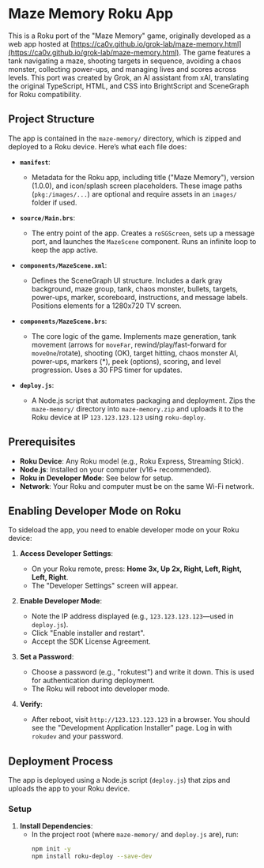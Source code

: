# Maze Memory Roku App

This is a Roku port of the "Maze Memory" game, originally developed as a web app hosted at [https://ca0v.github.io/grok-lab/maze-memory.html](https://ca0v.github.io/grok-lab/maze-memory.html). The game features a tank navigating a maze, shooting targets in sequence, avoiding a chaos monster, collecting power-ups, and managing lives and scores across levels. This port was created by Grok, an AI assistant from xAI, translating the original TypeScript, HTML, and CSS into BrightScript and SceneGraph for Roku compatibility.

## Project Structure

The app is contained in the `maze-memory/` directory, which is zipped and deployed to a Roku device. Here’s what each file does:

- **`manifest`**:
  - Metadata for the Roku app, including title ("Maze Memory"), version (1.0.0), and icon/splash screen placeholders. These image paths (`pkg:/images/...`) are optional and require assets in an `images/` folder if used.

- **`source/Main.brs`**:
  - The entry point of the app. Creates a `roSGScreen`, sets up a message port, and launches the `MazeScene` component. Runs an infinite loop to keep the app active.

- **`components/MazeScene.xml`**:
  - Defines the SceneGraph UI structure. Includes a dark gray background, maze group, tank, chaos monster, bullets, targets, power-ups, marker, scoreboard, instructions, and message labels. Positions elements for a 1280x720 TV screen.

- **`components/MazeScene.brs`**:
  - The core logic of the game. Implements maze generation, tank movement (arrows for `moveFar`, rewind/play/fast-forward for `moveOne`/rotate), shooting (OK), target hitting, chaos monster AI, power-ups, markers (*), peek (options), scoring, and level progression. Uses a 30 FPS timer for updates.

- **`deploy.js`**:
  - A Node.js script that automates packaging and deployment. Zips the `maze-memory/` directory into `maze-memory.zip` and uploads it to the Roku device at IP `123.123.123.123` using `roku-deploy`.

## Prerequisites

- **Roku Device**: Any Roku model (e.g., Roku Express, Streaming Stick).
- **Node.js**: Installed on your computer (v16+ recommended).
- **Roku in Developer Mode**: See below for setup.
- **Network**: Your Roku and computer must be on the same Wi-Fi network.

## Enabling Developer Mode on Roku

To sideload the app, you need to enable developer mode on your Roku device:

1. **Access Developer Settings**:
   - On your Roku remote, press: **Home 3x, Up 2x, Right, Left, Right, Left, Right**.
   - The "Developer Settings" screen will appear.

2. **Enable Developer Mode**:
   - Note the IP address displayed (e.g., `123.123.123.123`—used in `deploy.js`).
   - Click "Enable installer and restart".
   - Accept the SDK License Agreement.

3. **Set a Password**:
   - Choose a password (e.g., "rokutest") and write it down. This is used for authentication during deployment.
   - The Roku will reboot into developer mode.

4. **Verify**:
   - After reboot, visit `http://123.123.123.123` in a browser. You should see the "Development Application Installer" page. Log in with `rokudev` and your password.

## Deployment Process

The app is deployed using a Node.js script (`deploy.js`) that zips and uploads the app to your Roku device.

### Setup

1. **Install Dependencies**:
   - In the project root (where `maze-memory/` and `deploy.js` are), run:
     ```bash
     npm init -y
     npm install roku-deploy --save-dev